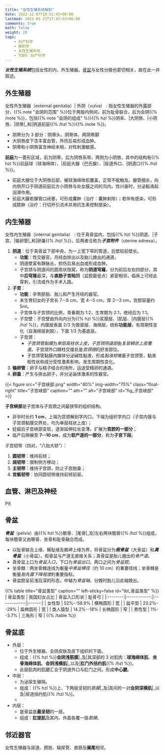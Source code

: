 ```yaml
---
title: "女性生殖系统解剖"
date: 2022-12-07T18:51:45+08:00
lastmod: 2023-05-21T17:03:03+08:00
comments: true
math: false
weight: 20
tags:
    - 妇产科学
    - 解剖学
    - 女性生殖系统
    - TODO：妇产科学
---
```


***女性生殖系统***包括女性的内、外生殖器。[骨盆](#骨盆)与女性分娩也密切相关，故在此一并叙述。

<!--more-->

## 外生殖器

女性外生殖器（external genitalia）| 外阴（vulva）
: 指女性生殖器的外露部分，{{% note "会阴的范围" %}}位于两股内侧间，前为耻骨联合，后为会阴{{% /note %}}，包括{{% note "会阴的组成" %}}{{% hzl %}}阴阜、|大阴唇、|小阴唇、|阴蒂|_和|阴道前庭{{% /hzl %}}{{% /note %}}。

- 阴蒂分为 3 部分：阴蒂头、阴蒂体、两阴蒂脚
- 大阴唇皮下含丰富血管，外伤后易形成血肿。
- 阴蒂和小阴唇富含神经末梢，对性刺激敏感。

**前庭**为一菱形区域，前为阴蒂，后为阴唇系带，两侧为小阴唇，其中的结构有{{% hzl %}}前庭球（球海绵体）、|前庭大腺（巴氏腺）、|尿道外口、|阴道口{{% /hzl %}}。

- 前庭大腺位于大阴唇后部，被球海绵体肌覆盖，正常不能触及。腺管细长，向内侧开口于阴道前庭后方小阴唇与处女膜之间的沟内。性兴奋时，分泌黏液起润滑作用。
- 前庭大腺若腺管口闭塞，可形成囊肿（治疗：囊肿剥除）；若伴有感染，可形成脓肿（治疗：行切开引流术并用抗生素控制感染）。

## 内生殖器

女性内生殖器（internal genitalia）
: 位于真骨盆内，包括{{% hzl %}}阴道、|子宫、|输卵管|_和|卵巢{{% /hzl %}}，后两者合称为***子宫附件***（uterine adnexa）。

1. **阴道**：位于真骨盆下部中央，为一上宽下窄的管道，后壁较前壁长。
    - **功能**：性交器官，月经血排出以及胎儿娩出的通道。
    - 阴道壁富有静脉丛，损伤后易出血或形成血肿。
    - 子宫颈与阴道间的圆周状隐窝，称为**阴道穹窿**，分为前后左右四部分，其中**后穹隆**最深，与**直肠子宫陷凹**（盆腔最低点）紧密相邻，临床上可经此穿刺，引流或作为手术入路。
2. **子宫**：
    - **功能**：孕育胚胎、胎儿和产生月经的器官。
    - 未生育妇女的子宫长 7--8 cm，宽 4--5 cm，厚 2--3 cm，宫腔容量约 5ml。
    - 子宫体与子宫颈的比例，青春期为 1:2，生育期为 2:1，绝经后为 1:1。
    - 子宫壁：子宫壁由外向内分为{{% hzl %}}浆膜层、|肌层、|内膜层{{% /hzl %}}，内膜层表面 2/3 为致密层、海绵层，统称**功能层**，有周期性变化（自海绵层剥脱），下面 1/3 为基底层。
    - 子宫颈：
        - *子宫颈管黏膜*为*单层高柱状上皮*，*子宫颈阴道部*由*复层鳞状上皮覆盖*。子宫颈外口鳞柱交接处是*宫颈癌*的好发部位。
        - 子宫颈管黏膜内腺体分泌碱性黏液，形成*黏液栓*堵塞子宫颈管，黏液栓性状和成分受性激素影响，发生周期性变化。
3. **输卵管**：卵子与精子结合的场所，运送受精卵的通道。
4. **卵巢**：产生与排出卵子，并分泌甾体激素的性器官。

{{< figure src="子宫峡部.png" width="40%" img-width="75%" class="float-right" title="子宫峡部" caption="" attr="" alt="子宫峡部" id="fig_子宫峡部" >}}

**子宫峡部**是子宫体与子宫颈之间最狭窄的组织结构。

- 非孕时长约 **1 cm**，上端为宫颈解剖学内口，下端为组织学内口（子宫内膜与子宫颈黏膜交界处，均为单层柱状上皮）；
- 妊娠后子宫峡部变软，逐渐延伸拉长变薄，扩展为**宫腔的一部分**；
- 临产后伸展至 **7--10 cm**，成为**软产道的一部分**，称为**子宫下段**。

子宫韧带（四对，“八抬大轿”）：

1. **圆韧带**：维持前倾；
2. **阔韧带**：限制侧方移动；
3. **主韧带**：维持子宫颈，防止子宫脱垂；
4. **宫骶韧带**：协同圆韧带维持前倾前驱。

## 血管、淋巴及神经

P9

## 骨盆

***骨盆***（pelvis）由{{% hzl %}}骶骨、|尾骨|_及|左右两块髋骨{{% /hzl %}}组成，每块髋骨又由髂骨、坐骨和耻骨融合而成。

- 以耻骨联合上缘、髂耻缘及骶岬上缘为界，将骨盆分为***假骨盆***（大骨盆）和***真骨盆***（小骨盆）。假骨盆与产道无直接关系；真骨盆是胎儿娩出的*骨产道*。
- 真骨盆上口为*骨盆入口*，下口为*骨盆出口*，两口之间为*骨盆腔*。
- 坐骨棘：两坐骨棘连线为衡量*中骨盆横径*（约 10 cm）的重要径线；坐骨棘是衡量*胎先露下降程度*的重要指标。
- 骨盆腔呈前浅后深的形态，中轴为*骨盆轴*，分娩时胎儿沿此轴娩出。

{{% table title="骨盆类型" caption="" left-sticky=false id="tbl_骨盆类型" %}}
| 骨盆类型 | 我国妇女占比 | 骨盆入口形状 | 耻骨弓 |
|:--------:|:------------:|:------------:|:------:|
|  女性型  |  52%--58.9%  |   横椭圆形   |   宽   |
|  扁平型  |  23.2%--29%  |   扁椭圆形   |   宽   |
| 类人猿型 |  14.2%--18%  |   长椭圆形   |   窄   |
|  男性型  |   1%--3.7%   |    三角形    |   窄   |
{{% /table %}}

## 骨盆底

- 外层：
    - 位于外生殖器、会阴皮肤及皮下组织的下面。
    - 组成：{{% hzl %}}**会阴浅筋膜**|_及|其深部的 3 对肌肉：**球海绵体肌**、**坐骨海绵体肌**、**会阴浅横肌**|_以及|**肛门外括约肌**{{% /hzl %}}。
    - 此层肌肉的肌腱汇合于阴道外口与肛门之间，形成**中心腱**。
- 中层：
    - 为泌尿生殖隔。
    - 组成：{{% hzl %}}上、下两层坚韧的*筋膜*|_及|其间的一对**会阴深横肌**|_以及|尿道括约肌{{% /hzl %}}。
    -
- 内层：
    - 是骨盆底**最坚韧**的一层。
    - 组成：**肛提肌**及其内、外面各覆一层*筋膜*。

## 邻近器官

女性生殖器与尿道、膀胱、输尿管、直肠及**阑尾**相邻。
